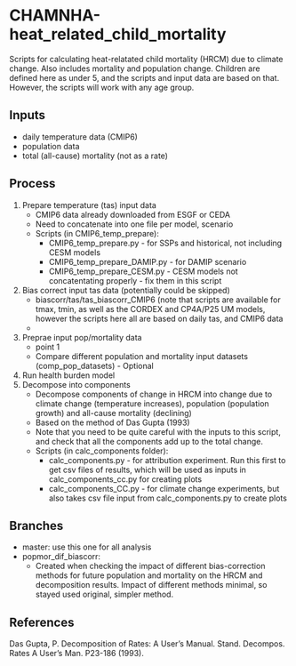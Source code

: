# CHAMNHA-heat_related_child_mortality
Scripts for calculating heat-relatated child mortality (HRCM) due to climate change. Also includes mortality and population change. 
Children are defined here as under 5, and the scripts and input data are based on that. However, the scripts will work with any age group.

## Inputs
- daily temperature data (CMIP6)
- population data
- total (all-cause) mortality (not as a rate)

## Process

1. Prepare temperature (tas) input data
   - CMIP6 data already downloaded from ESGF or CEDA
   - Need to concatenate into one file per model, scenario
   - Scripts (in CMIP6_temp_prepare):
     - CMIP6_temp_prepare.py - for SSPs and historical, not including CESM models
     - CMIP6_temp_prepare_DAMIP.py - for DAMIP scenario
     - CMIP6_temp_prepare_CESM.py - CESM models not concatentating properly - fix them in this script
3. Bias correct input tas data (potentially could be skipped)
   - biascorr/tas/tas_biascorr_CMIP6 (note that scripts are available for tmax, tmin, as well as the CORDEX and CP4A/P25 UM models, however the scripts here all are based on daily tas, and CMIP6 data
   -  
4. Preprae input pop/mortality data
   - point 1
   - Compare different population and mortality input datasets (comp_pop_datasets) - Optional
5. Run health burden model
6. Decompose into components
   - Decompose components of change in HRCM into change due to climate change (temperature increases), population (population growth) and all-cause mortality (declining)
   - Based on the method of Das Gupta (1993)
   - Note that you need to be quite careful with the inputs to this script, and check that all the components add up to the total change. 
   - Scripts (in calc_components folder): <br />
     - calc_components.py - for attribution experiment. Run this first to get csv files of results, which will be used as inputs in calc_components_cc.py for creating plots
     - calc_components_CC.py - for climate change experiments, but also takes csv file input from calc_components.py to create plots
## Branches
- master: use this one for all analysis
- popmor_dif_biascorr: <br />
  - Created when checking the impact of different bias-correction methods for future population and mortality on the HRCM and decomposition results. Impact of different methods minimal, so stayed used original, simpler method.

## References

Das Gupta, P. Decomposition of Rates: A User’s Manual. Stand. Decompos. Rates A User’s Man. P23-186 (1993). <br />
